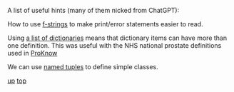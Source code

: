 A list of useful hints (many of them nicked from ChatGPT):

How to use [f-strings](f-strings.md) to make print/error statements easier to read.

Using [a list of dictionaries](list_of_dictionaries.md) means that dictionary items can have more than one definition. This was useful with the NHS national prostate definitions used in [ProKnow](https://nhs.proknow.com)

We can use [named tuples](named_tuples.md) to define simple classes.


[up](./README.md)
[top](../README.md)

